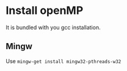 # Install openMP
It is bundled with you gcc installation.
## Mingw
Use `mingw-get install mingw32-pthreads-w32`
